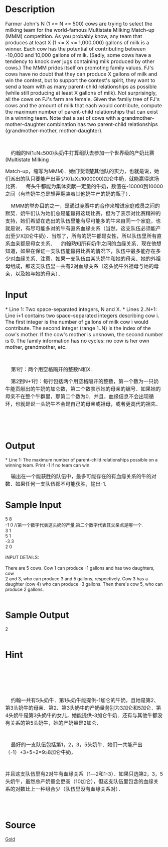 
# Description

<div class="content"><p><span style="font-size: medium; ">Farmer John&#39;s N (1 &lt;= N &lt;= 500) cows are trying to select the milking team for the world-famous Multistate Milking Match-up (MMM) competition. As you probably know, any team that produces at least X (1 &lt;= X &lt;= 1,000,000) gallons of milk is a winner.  Each cow has the potential of contributing between -10,000 and 10,000 gallons of milk. (Sadly, some cows have a tendency to knock over jugs containing milk produced by other cows.)  The MMM prides itself on promoting family values. FJ&#39;s cows have no doubt that they can produce X gallons of milk and win the contest, but to support the contest&#39;s spirit, they want to send a team with as many parent-child relationships as possible (while still producing at least X gallons of milk). Not surprisingly, all the cows on FJ&#39;s farm are female.  Given the family tree of FJ&#39;s cows and the amount of milk that each would contribute, compute the maximum number of parent-child relationships that can exist in a winning team. Note that a set of cows with a grandmother-mother-daughter combination has two parent-child relationships (grandmother-mother, mother-daughter).</span></p>
<p>
</p><p class="MsoNormal"><span style="font-size: medium; "><br/>
</span></p>
<p class="MsoNormal"><span style="font-size: medium; "><span lang="EN-US">    </span><span style="font-family: 宋体; ">约翰的</span><span lang="EN-US">N(1</span><span style="font-family: 宋体; ">≤</span><span lang="EN-US">N</span><span style="font-family: 宋体; ">≤</span><span lang="EN-US">500)</span><span style="font-family: 宋体; ">头奶牛打算组队去参加一个世界级的产奶比赛</span><span lang="EN-US">(Multistate Milking</span></span></p>
<p class="MsoNormal"><span style="font-size: medium; "><span lang="EN-US">Match-up</span><span style="font-family: 宋体; ">，缩写为</span><span lang="EN-US">MMM)</span><span style="font-family: 宋体; ">．她们很清楚其他队的实力，也就是说，她们派出的队只要能产出至少</span><span lang="EN-US">X(I</span><span style="font-family: 宋体; ">≤</span><span lang="EN-US">X</span><span style="font-family: 宋体; ">≤</span><span lang="EN-US">1000000)</span><span style="font-family: 宋体; ">加仑牛奶，就能赢得这场比赛．</span><span lang="EN-US">    </span><span style="font-family: 宋体; ">每头牛都能为集体贡献一定量的牛奶，数值在</span><span lang="EN-US">-10000</span><span style="font-family: 宋体; ">到</span><span lang="EN-US">10000</span><span style="font-family: 宋体; ">之间（有些奶牛总是想弄翻装着其他奶牛产的奶的瓶子）．</span></span></p>
<p class="MsoNormal"><span style="font-size: medium; "><span lang="EN-US">    MMM</span><span style="font-family: 宋体; ">的举办目的之一，是通过竞赛中的合作来增进家庭成员之间的默契．奶牛们认为她们总是能赢得这场比赛，但为了表示对比赛精神的支持，她们希望在选出的队伍里能有尽可能多的牛来自同一个家庭，也就是说，有尽可能多对的牛有直系血缘关系（当然，这支队伍必须能产出至少</span><span lang="EN-US">X</span><span style="font-family: 宋体; ">加仑牛奶）．当然了，所有的奶牛都是女性，所以队伍里所有直系血亲都是母女关系．</span><span lang="EN-US">    </span><span style="font-family: 宋体; ">约翰熟知所有奶牛之间的血缘关系．现在他想知道，如果在保证一支队伍能赢得比赛的情况下，队伍中最多能存在多少对血缘关系．注意，如果一支队伍由某头奶牛和她的母亲、她的外祖母组成，那这支队伍里一共有</span><span lang="EN-US">2</span><span style="font-family: 宋体; ">对血缘关系（这头奶牛外祖母与她的母亲，以及她与她的母亲）．</span></span></p>
<p class="MsoNormal"></p>
<p></p></div>

# Input

<div class="content"><p><span style="font-size: medium; ">* Line 1: Two space-separated integers, N and X.  * Lines 2..N+1: Line i+1 contains two space-separated integers         describing cow i. The first integer is the number of gallons         of milk cow i would contribute. The second integer (range         1..N) is the index of the cow&#39;s mother. If the cow&#39;s mother is         unknown, the second number is 0. The family information has no         cycles: no cow is her own mother, grandmother, etc. </span></p>
<p>
</p><div><span style="font-size: medium; "><br/>
</span></div>
<div>
<p class="MsoNormal"><span style="font-size: medium; "><span lang="EN-US">    </span><span style="font-family: 宋体; ">第</span><span lang="EN-US">1</span><span style="font-family: 宋体; ">行：两个用空格隔开的整数</span><span lang="EN-US">N</span><span style="font-family: 宋体; ">和</span><span lang="EN-US">X.</span></span></p>
<p class="MsoNormal"><span style="font-size: medium; "><span lang="EN-US">    </span><span style="font-family: 宋体; ">第</span><span lang="EN-US">2</span><span style="font-family: 宋体; ">到</span><span lang="EN-US">N+1</span><span style="font-family: 宋体; ">行：每行包括两个用空格隔开的整数，第一个数为一只奶牛能贡献出的牛奶的加仑数，第二个数表示她的母亲的编号．如果她的母亲不在整个牛群里，那第二个数为</span><span lang="EN-US">0</span><span style="font-family: 宋体; ">．并且，血缘信息不会出现循环，也就是说一头奶牛不会是自己的母亲或祖母，或者更高代的祖先．</span></span></p>
<p class="MsoNormal"></p>
<p class="MsoNormal"><span style="font-size: medium; "><span lang="EN-US">   </span></span></p>
<p class="MsoNormal"><span style="font-size: medium; "><span style="font-family: 宋体; "><br/>
</span></span></p>
</div>
<p></p></div>

# Output

<div class="content"><p>* Line 1: The maximum number of parent-child relationships possible on         a winning team. Print -1 if no team can win.</p>
<p></p>
<p class="MsoNormal"><span style="font-size: medium; "><span lang="EN-US">    </span><span style="font-family: 宋体; ">输出在一个能获胜的队伍中，最多可能存在的有血缘关系的牛的对数．如果任何一支队伍都不可能获胜，输出</span><span lang="EN-US">-1.</span></span></p>
<p></p></div>

# Sample Input

<div class="content"><span class="sampledata">5 8<br/>
-1 0   //第一个数字代表这头奶的产量,第二个数字代表其父亲点是哪一个.<br/>
3 1<br/>
5 1<br/>
-3 3<br/>
2 0<br/>
<br/>
INPUT DETAILS:<br/>
<br/>
There are 5 cows. Cow 1 can produce -1 gallons and has two daughters, cow<br/>
2 and 3, who can produce 3 and 5 gallons, respectively. Cow 3 has a<br/>
daughter (cow 4) who can produce -3 gallons. Then there&#39;s cow 5, who can<br/>
produce 2 gallons.<br/>
<br/>
</span></div>

# Sample Output

<div class="content"><span class="sampledata">2<br/>
<br/>
</span></div>

# Hint

<div class="content"><p></p><p> </p><br/>
<div></div><br/>
<div><br/>
<p class="MsoNormal"><span style="font-size: medium; "><span lang="EN-US">    </span><span style="font-family: 宋体; ">约翰一共有</span><span lang="EN-US">5</span><span style="font-family: 宋体; ">头奶牛．第</span><span lang="EN-US">1</span><span style="font-family: 宋体; ">头奶牛能提供</span><span lang="EN-US">-1</span><span style="font-family: 宋体; ">加仑的牛奶，且她是第</span><span lang="EN-US">2</span><span style="font-family: 宋体; ">、第</span><span lang="EN-US">3</span><span style="font-family: 宋体; ">头奶牛的母亲．第</span><span lang="EN-US">2</span><span style="font-family: 宋体; ">、第</span><span lang="EN-US">3</span><span style="font-family: 宋体; ">头奶牛的产奶量务别为</span></span><st1:chmetcnv tcsc="0" numbertype="1" negative="False" hasspace="False" sourcevalue="3" unitname="加仑" w:st="on"></st1:chmetcnv><span style="font-size: medium; "><st1:chmetcnv tcsc="0" numbertype="1" negative="False" hasspace="False" sourcevalue="3" unitname="加仑" w:st="on"><span lang="EN-US">3</span><span style="font-family: 宋体; ">加仑</span></st1:chmetcnv><span style="font-family: 宋体; ">和</span></span><st1:chmetcnv tcsc="0" numbertype="1" negative="False" hasspace="False" sourcevalue="5" unitname="加仑" w:st="on"></st1:chmetcnv><span style="font-size: medium; "><st1:chmetcnv tcsc="0" numbertype="1" negative="False" hasspace="False" sourcevalue="5" unitname="加仑" w:st="on"><span lang="EN-US">5</span><span style="font-family: 宋体; ">加仑</span></st1:chmetcnv><span style="font-family: 宋体; ">．第</span><span lang="EN-US">4</span><span style="font-family: 宋体; ">头奶牛是第</span><span lang="EN-US">3</span><span style="font-family: 宋体; ">头奶牛的女儿，她能提供</span><span lang="EN-US">-3</span><span style="font-family: 宋体; ">加仑牛奶．还有与其他牛都没有关系的第</span><span lang="EN-US">5</span><span style="font-family: 宋体; ">头奶牛，她的产奶量是</span></span><st1:chmetcnv tcsc="0" numbertype="1" negative="False" hasspace="False" sourcevalue="2" unitname="加仑" w:st="on"></st1:chmetcnv><span style="font-size: medium; "><st1:chmetcnv tcsc="0" numbertype="1" negative="False" hasspace="False" sourcevalue="2" unitname="加仑" w:st="on"><span lang="EN-US">2</span><span style="font-family: 宋体; ">加仑</span></st1:chmetcnv><span style="font-family: 宋体; ">．</span></span></p><br/>
<p class="MsoNormal"><span style="font-size: medium; "><span lang="EN-US">    </span><span style="font-family: 宋体; ">最好的一支队伍包括第</span><span lang="EN-US">1</span><span style="font-family: 宋体; ">，</span><span lang="EN-US">2</span><span style="font-family: 宋体; ">，</span><span lang="EN-US">3</span><span style="font-family: 宋体; ">，</span><span lang="EN-US">5</span><span style="font-family: 宋体; ">头奶牛．她们一共能产出（</span><span lang="EN-US">-1</span><span style="font-family: 宋体; ">）</span><span lang="EN-US">+3+5+2=9</span><span style="font-family: 宋体; ">≥</span><span lang="EN-US">8</span><span style="font-family: 宋体; ">加仑牛奶，</span></span></p><br/>
<p class="MsoNormal"><span style="font-size: medium; "><span style="font-family: 宋体; ">并且这支队伍里有</span><span lang="EN-US">2</span><span style="font-family: 宋体; ">对牛有血缘关系（</span><span lang="EN-US">1</span><span style="font-family: 宋体; ">—</span><span lang="EN-US">2</span><span style="font-family: 宋体; ">和</span><span lang="EN-US">1-3</span><span style="font-family: 宋体; ">）．如果只选第</span><span lang="EN-US">2</span><span style="font-family: 宋体; ">，</span><span lang="EN-US">3</span><span style="font-family: 宋体; ">，</span><span lang="EN-US">5</span><span style="font-family: 宋体; ">头奶牛，虽然总产奶量会更高（</span></span><st1:chmetcnv tcsc="0" numbertype="1" negative="False" hasspace="False" sourcevalue="10" unitname="加仑" w:st="on"></st1:chmetcnv><span style="font-size: medium; "><st1:chmetcnv tcsc="0" numbertype="1" negative="False" hasspace="False" sourcevalue="10" unitname="加仑" w:st="on"><span lang="EN-US">10</span><span style="font-family: 宋体; ">加仑</span></st1:chmetcnv><span style="font-family: 宋体; ">），但这支队伍里包含的血缘关系的对数比上一种组合少（队伍里没有血缘关系对）．</span></span></p><br/>
</div><br/>
<div></div><p></p></div>

# Source

<div class="content"><p><a href="problemset.php?search=Gold">Gold</a></p></div>

